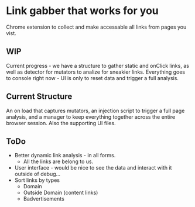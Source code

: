 # Link gabber that works for you

Chrome extension to collect and make accessable all links from pages you vist.

## WIP

Current progress - we have a structure to gather static and onClick links, as well as detector for mutators to analize for sneakier links. Everything goes to console right now - UI is only to reset data and trigger a full analysis.

## Current Structure

An on load that captures mutators, an injection script to trigger a full page analysis, and a manager to keep everything together across the entire browser session. Also the supporting UI files.

## ToDo

* Better dynamic link analysis - in all forms.  
  * All the links are belong to us.
* User interface - would be nice to see the data and interact with it outside of debug...
* Sort links by types
  * Domain
  * Outside Domain (content links)
  * Badvertisements
